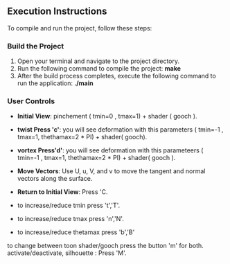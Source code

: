  ## Execution Instructions

To compile and run the project, follow these steps:

### Build the Project

1. Open your terminal and navigate to the project directory.
2. Run the following command to compile the project:  **make**
3. After the build process completes, execute the following command to run the application: **./main**

### User Controls

- **Initial View**: pinchement ( tmin=0 , tmax=1) + shader  ( gooch ).
- **twist Press 'c'**: you will see deformation with this parameters ( tmin=-1 , tmax=1, thethamax=2 * PI) + shader( gooch).
- **vortex Press'd'**: you will see deformation with this parameteers ( tmin=-1 , tmax=1, thethamax=2 * PI) + shader( gooch ).
- **Move Vectors**: Use U, u, V, and v to move the tangent and normal vectors along the surface.
- **Return to Initial View**:  Press 'C.

- to increase/reduce tmin press 't','T'.
- to increase/reduce tmax press 'n','N'.
- to increase/reduce thetamax press 'b','B'


to change between toon shader/gooch  press the button 'm' for both.
activate/deactivate, silhouette : Press 'M'.

